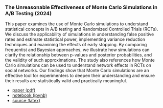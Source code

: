 ### The Unreasonable Effectiveness of Monte Carlo Simulations in A/B Testing (2024)

This paper examines the use of Monte Carlo simulations to understand statistical concepts in A/B testing and Randomized Controlled Trials (RCTs).  We discuss the applicability of simulations in understanding false positive rates and estimate statistical power, implementing variance reduction techniques and examining the effects of early stopping. By comparing frequentist and Bayesian approaches, we illustrate how simulations can clarify the relationship between p-values and posterior probabilities, and the validity of such approximations. The study also references how Monte Carlo simulations can be used to understand network effects in RCTs on social networks. Our findings show that Monte Carlo simulations are an effective tool for experimenters to deepen their understanding and ensure their results are statistically valid and practically meaningful.

- [paper (pdf)](https://github.com/mtrencseni/unreasonable-effectiveness-monte-carlo-ab-testing-2024/blob/main/unreasonable-effectiveness-monte-carlo-ab-testing-2024.pdf)
- [notebook (ipynb)](https://github.com/mtrencseni/unreasonable-effectiveness-monte-carlo-ab-testing-2024/blob/main/notebook.ipynb)
- [source (latex)](https://github.com/mtrencseni/unreasonable-effectiveness-monte-carlo-ab-testing-2024/tree/main/latex)
